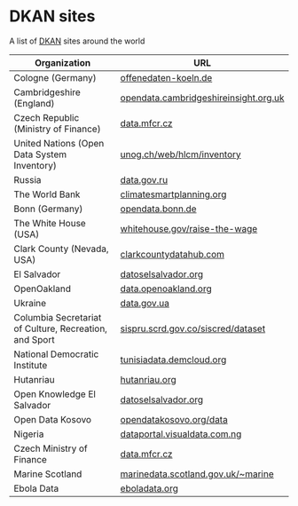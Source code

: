 # DKAN sites
A list of [DKAN](http://nucivic.com/dkan) sites around the world

| Organization        | URL           |
| ------------- | ------------- |
| Cologne (Germany)      | [offenedaten-koeln.de](http://www.offenedaten-koeln.de) |
| Cambridgeshire (England)      | [opendata.cambridgeshireinsight.org.uk](http://opendata.cambridgeshireinsight.org.uk) |
| Czech Republic (Ministry of Finance)      | [data.mfcr.cz](http://data.mfcr.cz/) |
| United Nations (Open Data System Inventory)      | [unog.ch/web/hlcm/inventory](http://www3.unog.ch/web/hlcm/inventory/) |
| Russia      | [data.gov.ru](http://data.gov.ru/) |
| The World Bank      | [climatesmartplanning.org](http://climatesmartplanning.org) |
| Bonn (Germany)      | [opendata.bonn.de](http://opendata.bonn.de) |
| The White House (USA)      | [whitehouse.gov/raise-the-wage](http://whitehouse.gov/raise-the-wage) |
| Clark County (Nevada, USA)      | [clarkcountydatahub.com](http://www.clarkcountydatahub.com/) |
| El Salvador      | [datoselsalvador.org](http://datoselsalvador.org) |
| OpenOakland      | [data.openoakland.org](http://data.openoakland.org) |
| Ukraine      | [data.gov.ua](http://data.gov.ua/) |
| Columbia Secretariat of Culture, Recreation, and Sport      | [sispru.scrd.gov.co/siscred/dataset](http://sispru.scrd.gov.co/siscred/dataset) |
| National Democratic Institute      | [tunisiadata.demcloud.org](http://tunisiadata.demcloud.org) |
| Hutanriau      | [hutanriau.org](http://Hutanriau.org) |
| Open Knowledge El Salvador      | [datoselsalvador.org](http://datoselsalvador.org) |
| Open Data Kosovo      | [opendatakosovo.org/data](http://opendatakosovo.org/data/) |
| Nigeria      | [dataportal.visualdata.com.ng](http://dataportal.visualdata.com.ng) |
| Czech Ministry of Finance      | [data.mfcr.cz](http://data.mfcr.cz/ ) |
| Marine Scotland      | [marinedata.scotland.gov.uk/~marine](http://marinedata.scotland.gov.uk/~marine/) |
| Ebola Data      | [eboladata.org](http://eboladata.org/) |
